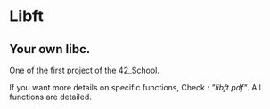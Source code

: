 # Libft

## Your own libc.

One of the first project of the 42_School.

If you want more details on specific functions, Check : *"libft.pdf"*. All functions are detailed.
